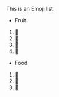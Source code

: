 This is an Emoji list
* Fruit
1. :tomato:
2. :cherries:
3. :apple:
4. :watermelon:

* Food
1. :fried_shrimp:
2. :lollipop:
3. :icecream:
